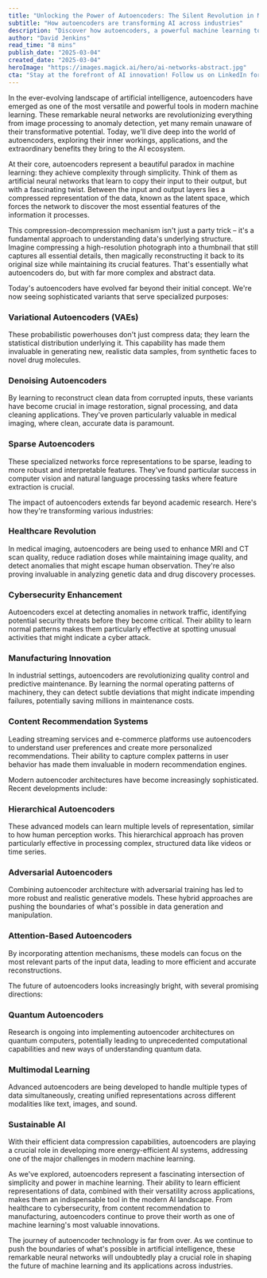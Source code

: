```yaml
---
title: "Unlocking the Power of Autoencoders: The Silent Revolution in Machine Learning"
subtitle: "How autoencoders are transforming AI across industries"
description: "Discover how autoencoders, a powerful machine learning tool, are revolutionizing industries from healthcare to cybersecurity. Learn about their evolution from simple neural networks to sophisticated AI systems that are shaping the future of technology."
author: "David Jenkins"
read_time: "8 mins"
publish_date: "2025-03-04"
created_date: "2025-03-04"
heroImage: "https://images.magick.ai/hero/ai-networks-abstract.jpg"
cta: "Stay at the forefront of AI innovation! Follow us on LinkedIn for daily insights into groundbreaking technologies like autoencoders and their impact on industry transformation."
---
```


In the ever-evolving landscape of artificial intelligence, autoencoders have emerged as one of the most versatile and powerful tools in modern machine learning. These remarkable neural networks are revolutionizing everything from image processing to anomaly detection, yet many remain unaware of their transformative potential. Today, we'll dive deep into the world of autoencoders, exploring their inner workings, applications, and the extraordinary benefits they bring to the AI ecosystem.

At their core, autoencoders represent a beautiful paradox in machine learning: they achieve complexity through simplicity. Think of them as artificial neural networks that learn to copy their input to their output, but with a fascinating twist. Between the input and output layers lies a compressed representation of the data, known as the latent space, which forces the network to discover the most essential features of the information it processes.

This compression-decompression mechanism isn't just a party trick – it's a fundamental approach to understanding data's underlying structure. Imagine compressing a high-resolution photograph into a thumbnail that still captures all essential details, then magically reconstructing it back to its original size while maintaining its crucial features. That's essentially what autoencoders do, but with far more complex and abstract data.

Today's autoencoders have evolved far beyond their initial concept. We're now seeing sophisticated variants that serve specialized purposes:

### Variational Autoencoders (VAEs)
These probabilistic powerhouses don't just compress data; they learn the statistical distribution underlying it. This capability has made them invaluable in generating new, realistic data samples, from synthetic faces to novel drug molecules.

### Denoising Autoencoders
By learning to reconstruct clean data from corrupted inputs, these variants have become crucial in image restoration, signal processing, and data cleaning applications. They've proven particularly valuable in medical imaging, where clean, accurate data is paramount.

### Sparse Autoencoders
These specialized networks force representations to be sparse, leading to more robust and interpretable features. They've found particular success in computer vision and natural language processing tasks where feature extraction is crucial.

The impact of autoencoders extends far beyond academic research. Here's how they're transforming various industries:

### Healthcare Revolution
In medical imaging, autoencoders are being used to enhance MRI and CT scan quality, reduce radiation doses while maintaining image quality, and detect anomalies that might escape human observation. They're also proving invaluable in analyzing genetic data and drug discovery processes.

### Cybersecurity Enhancement
Autoencoders excel at detecting anomalies in network traffic, identifying potential security threats before they become critical. Their ability to learn normal patterns makes them particularly effective at spotting unusual activities that might indicate a cyber attack.

### Manufacturing Innovation
In industrial settings, autoencoders are revolutionizing quality control and predictive maintenance. By learning the normal operating patterns of machinery, they can detect subtle deviations that might indicate impending failures, potentially saving millions in maintenance costs.

### Content Recommendation Systems
Leading streaming services and e-commerce platforms use autoencoders to understand user preferences and create more personalized recommendations. Their ability to capture complex patterns in user behavior has made them invaluable in modern recommendation engines.

Modern autoencoder architectures have become increasingly sophisticated. Recent developments include:

### Hierarchical Autoencoders
These advanced models can learn multiple levels of representation, similar to how human perception works. This hierarchical approach has proven particularly effective in processing complex, structured data like videos or time series.

### Adversarial Autoencoders
Combining autoencoder architecture with adversarial training has led to more robust and realistic generative models. These hybrid approaches are pushing the boundaries of what's possible in data generation and manipulation.

### Attention-Based Autoencoders
By incorporating attention mechanisms, these models can focus on the most relevant parts of the input data, leading to more efficient and accurate reconstructions.

The future of autoencoders looks increasingly bright, with several promising directions:

### Quantum Autoencoders
Research is ongoing into implementing autoencoder architectures on quantum computers, potentially leading to unprecedented computational capabilities and new ways of understanding quantum data.

### Multimodal Learning
Advanced autoencoders are being developed to handle multiple types of data simultaneously, creating unified representations across different modalities like text, images, and sound.

### Sustainable AI
With their efficient data compression capabilities, autoencoders are playing a crucial role in developing more energy-efficient AI systems, addressing one of the major challenges in modern machine learning.

As we've explored, autoencoders represent a fascinating intersection of simplicity and power in machine learning. Their ability to learn efficient representations of data, combined with their versatility across applications, makes them an indispensable tool in the modern AI landscape. From healthcare to cybersecurity, from content recommendation to manufacturing, autoencoders continue to prove their worth as one of machine learning's most valuable innovations.

The journey of autoencoder technology is far from over. As we continue to push the boundaries of what's possible in artificial intelligence, these remarkable neural networks will undoubtedly play a crucial role in shaping the future of machine learning and its applications across industries.